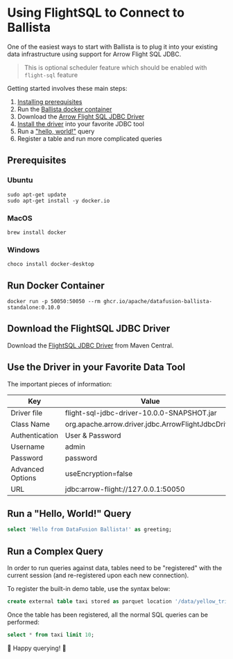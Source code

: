 <!---
  Licensed to the Apache Software Foundation (ASF) under one
  or more contributor license agreements.  See the NOTICE file
  distributed with this work for additional information
  regarding copyright ownership.  The ASF licenses this file
  to you under the Apache License, Version 2.0 (the
  "License"); you may not use this file except in compliance
  with the License.  You may obtain a copy of the License at

    http://www.apache.org/licenses/LICENSE-2.0

  Unless required by applicable law or agreed to in writing,
  software distributed under the License is distributed on an
  "AS IS" BASIS, WITHOUT WARRANTIES OR CONDITIONS OF ANY
  KIND, either express or implied.  See the License for the
  specific language governing permissions and limitations
  under the License.
-->

# Using FlightSQL to Connect to Ballista

One of the easiest ways to start with Ballista is to plug it into your existing data infrastructure using support for Arrow Flight SQL JDBC.

> This is optional scheduler feature which should be enabled with `flight-sql` feature

Getting started involves these main steps:

1. [Installing prerequisites](#prereq)
2. Run the [Ballista docker container](#docker)
3. Download the [Arrow Flight SQL JDBC Driver](#jdbc)
4. [Install the driver](#tool) into your favorite JDBC tool
5. Run a ["hello, world!"](#hello) query
6. Register a table and run more complicated queries

## <a name="prereq"/>Prerequisites

### Ubuntu

```shell
sudo apt-get update
sudo apt-get install -y docker.io
```

### MacOS

```shell
brew install docker
```

### Windows

```shell
choco install docker-desktop
```

## <a name="docker"/> Run Docker Container

```shell
docker run -p 50050:50050 --rm ghcr.io/apache/datafusion-ballista-standalone:0.10.0
```

## <a name="jdbc"/>Download the FlightSQL JDBC Driver

Download the [FlightSQL JDBC Driver](https://repo1.maven.org/maven2/org/apache/arrow/flight-sql-jdbc-driver/10.0.0/flight-sql-jdbc-driver-10.0.0.jar)
from Maven Central.

## <a name="tool"/>Use the Driver in your Favorite Data Tool

The important pieces of information:

| Key              | Value                                              |
| ---------------- | -------------------------------------------------- |
| Driver file      | flight-sql-jdbc-driver-10.0.0-SNAPSHOT.jar         |
| Class Name       | org.apache.arrow.driver.jdbc.ArrowFlightJdbcDriver |
| Authentication   | User & Password                                    |
| Username         | admin                                              |
| Password         | password                                           |
| Advanced Options | useEncryption=false                                |
| URL              | jdbc:arrow-flight://127.0.0.1:50050                |

## <a name="hello"/>Run a "Hello, World!" Query

```sql
select 'Hello from DataFusion Ballista!' as greeting;
```

## <a name="complex"/>Run a Complex Query

In order to run queries against data, tables need to be "registered" with the current session (and re-registered upon each new connection).

To register the built-in demo table, use the syntax below:

```sql
create external table taxi stored as parquet location '/data/yellow_tripdata_2022-01.parquet';
```

Once the table has been registered, all the normal SQL queries can be performed:

```sql
select * from taxi limit 10;
```

🎉 Happy querying! 🎉
